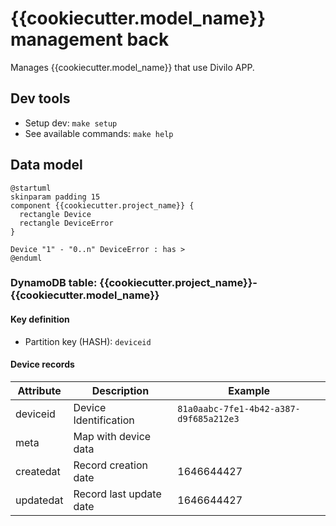 # {{cookiecutter.model_name}} management back

Manages {{cookiecutter.model_name}} that use Divilo APP.

## Dev tools

* Setup dev: `make setup`
* See available commands: `make help`

## Data model

```plantuml
@startuml
skinparam padding 15
component {{cookiecutter.project_name}} {
  rectangle Device
  rectangle DeviceError
}

Device "1" - "0..n" DeviceError : has >
@enduml
```

### DynamoDB table: {{cookiecutter.project_name}}-{{cookiecutter.model_name}}

#### Key definition

* Partition key (HASH): `deviceid`

#### Device records

| Attribute | Description             | Example                                       |
|-----------|-------------------------|-----------------------------------------------|
| deviceid  | Device Identification   | `81a0aabc-7fe1-4b42-a387-d9f685a212e3`        |
| meta      | Map with device data    |                                               |
| createdat | Record creation date    | 1646644427                                    |
| updatedat | Record last update date | 1646644427                                    |
